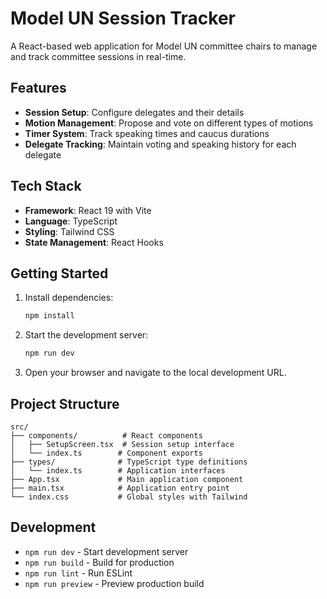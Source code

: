 # Model UN Session Tracker

A React-based web application for Model UN committee chairs to manage and track committee sessions in real-time.

## Features

- **Session Setup**: Configure delegates and their details
- **Motion Management**: Propose and vote on different types of motions
- **Timer System**: Track speaking times and caucus durations
- **Delegate Tracking**: Maintain voting and speaking history for each delegate

## Tech Stack

- **Framework**: React 19 with Vite
- **Language**: TypeScript
- **Styling**: Tailwind CSS
- **State Management**: React Hooks

## Getting Started

1. Install dependencies:
   ```bash
   npm install
   ```

2. Start the development server:
   ```bash
   npm run dev
   ```

3. Open your browser and navigate to the local development URL.

## Project Structure

```
src/
├── components/          # React components
│   ├── SetupScreen.tsx  # Session setup interface
│   └── index.ts        # Component exports
├── types/              # TypeScript type definitions
│   └── index.ts        # Application interfaces
├── App.tsx             # Main application component
├── main.tsx            # Application entry point
└── index.css           # Global styles with Tailwind
```

## Development

- `npm run dev` - Start development server
- `npm run build` - Build for production
- `npm run lint` - Run ESLint
- `npm run preview` - Preview production build
